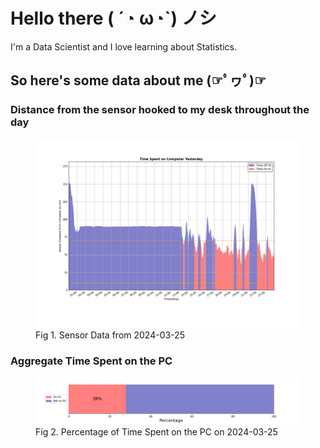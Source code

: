 
# Hello there ( ´◔ ω◔`) ノシ

I'm a Data Scientist and I love learning about Statistics.

## So here's some data about me (☞ﾟヮﾟ)☞


### Distance from the sensor hooked to my desk throughout the day
<figure>
  <picture>
    <source media="(prefers-color-scheme: dark)" srcset="Pi/readme/graphs/lineplot/dark-plot-2024-03-25.png">
    <source media="(prefers-color-scheme: light)" srcset="Pi/readme/graphs/lineplot/light-plot-2024-03-25.png">
    <img alt="Shows a black logo in light color mode and a white one in dark color mode." src="Pi/readme/graphs/lineplot/light-plot-2024-03-25.png">
  </picture>
  <figcaption>Fig 1. Sensor Data from 2024-03-25</figcaption>
</figure>



### Aggregate Time Spent on the PC
<figure>
  <picture>
    <source media="(prefers-color-scheme: dark)" srcset="Pi/readme/graphs/barplot/dark-plot-2024-03-25.png">
    <source media="(prefers-color-scheme: light)" srcset="Pi/readme/graphs/barplot/light-plot-2024-03-25.png">
    <img alt="Shows a black logo in light color mode and a white one in dark color mode." src="Pi/readme/graphs/barplot/light-plot-2024-03-25.png">
  </picture>
  <figcaption>Fig 2. Percentage of Time Spent on the PC on 2024-03-25</figcaption>
</figure>
